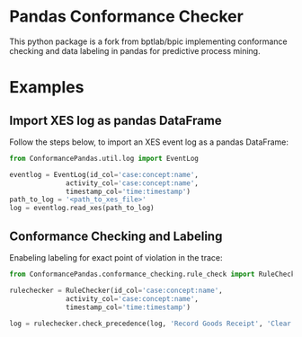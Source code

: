 # Pandas Conformance Checker
This python package is a fork from bptlab/bpic implementing conformance checking and data labeling in pandas for predictive process mining.

# Examples

## Import XES log as pandas DataFrame
Follow the steps below, to import an XES event log as a pandas DataFrame:
```python
from ConformancePandas.util.log import EventLog

eventlog = EventLog(id_col='case:concept:name', 
              activity_col='case:concept:name', 
              timestamp_col='time:timestamp')
path_to_log = '<path_to_xes_file>'
log = eventlog.read_xes(path_to_log)
```

## Conformance Checking and Labeling 
Enabeling labeling for exact point of violation in the trace:

```python
from ConformancePandas.conformance_checking.rule_check import RuleChecker

rulechecker = RuleChecker(id_col='case:concept:name', 
              activity_col='case:concept:name', 
              timestamp_col='time:timestamp')
         
log = rulechecker.check_precedence(log, 'Record Goods Receipt', 'Clear Invoice', label=True)

```

